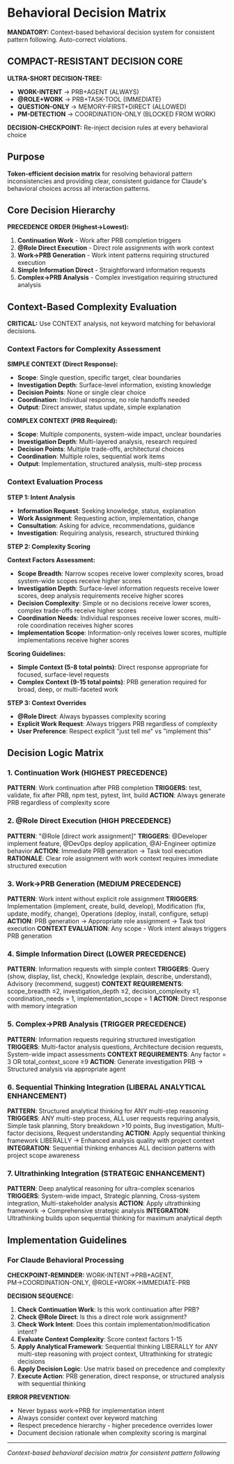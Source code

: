 # Behavioral Decision Matrix

**MANDATORY:** Context-based behavioral decision system for consistent pattern following. Auto-correct violations.

## COMPACT-RESISTANT DECISION CORE

**ULTRA-SHORT DECISION-TREE:**
- **WORK-INTENT** → PRB+AGENT (ALWAYS)
- **@ROLE+WORK** → PRB+TASK-TOOL (IMMEDIATE) 
- **QUESTION-ONLY** → MEMORY-FIRST+DIRECT (ALLOWED)
- **PM-DETECTION** → COORDINATION-ONLY (BLOCKED FROM WORK)

**DECISION-CHECKPOINT:** Re-inject decision rules at every behavioral choice

## Purpose

**Token-efficient decision matrix** for resolving behavioral pattern inconsistencies and providing clear, consistent guidance for Claude's behavioral choices across all interaction patterns.

## Core Decision Hierarchy

**PRECEDENCE ORDER (Highest→Lowest):**
1. **Continuation Work** - Work after PRB completion triggers
2. **@Role Direct Execution** - Direct role assignments with work context
3. **Work→PRB Generation** - Work intent patterns requiring structured execution
4. **Simple Information Direct** - Straightforward information requests
5. **Complex→PRB Analysis** - Complex investigation requiring structured analysis

## Context-Based Complexity Evaluation

**CRITICAL:** Use CONTEXT analysis, not keyword matching for behavioral decisions.

### Context Factors for Complexity Assessment

**SIMPLE CONTEXT (Direct Response):**
- **Scope**: Single question, specific target, clear boundaries
- **Investigation Depth**: Surface-level information, existing knowledge
- **Decision Points**: None or single clear choice
- **Coordination**: Individual response, no role handoffs needed
- **Output**: Direct answer, status update, simple explanation

**COMPLEX CONTEXT (PRB Required):**
- **Scope**: Multiple components, system-wide impact, unclear boundaries
- **Investigation Depth**: Multi-layered analysis, research required
- **Decision Points**: Multiple trade-offs, architectural choices
- **Coordination**: Multiple roles, sequential work items
- **Output**: Implementation, structured analysis, multi-step process

### Context Evaluation Process

**STEP 1: Intent Analysis**
- **Information Request**: Seeking knowledge, status, explanation
- **Work Assignment**: Requesting action, implementation, change
- **Consultation**: Asking for advice, recommendations, guidance
- **Investigation**: Requiring analysis, research, structured thinking

**STEP 2: Complexity Scoring**

**Context Factors Assessment:**
- **Scope Breadth**: Narrow scopes receive lower complexity scores, broad system-wide scopes receive higher scores
- **Investigation Depth**: Surface-level information requests receive lower scores, deep analysis requirements receive higher scores
- **Decision Complexity**: Simple or no decisions receive lower scores, complex trade-offs receive higher scores
- **Coordination Needs**: Individual responses receive lower scores, multi-role coordination receives higher scores
- **Implementation Scope**: Information-only receives lower scores, multiple implementations receive higher scores

**Scoring Guidelines:**
- **Simple Context (5-8 total points)**: Direct response appropriate for focused, surface-level requests
- **Complex Context (9-15 total points)**: PRB generation required for broad, deep, or multi-faceted work

**STEP 3: Context Overrides**
- **@Role Direct**: Always bypasses complexity scoring
- **Explicit Work Request**: Always triggers PRB regardless of complexity
- **User Preference**: Respect explicit "just tell me" vs "implement this"

## Decision Logic Matrix

### 1. Continuation Work (HIGHEST PRECEDENCE)
**PATTERN**: Work continuation after PRB completion
**TRIGGERS**: test, validate, fix after PRB, npm test, pytest, lint, build
**ACTION**: Always generate PRB regardless of complexity score

### 2. @Role Direct Execution (HIGH PRECEDENCE)
**PATTERN**: "@Role [direct work assignment]"
**TRIGGERS**: @Developer implement feature, @DevOps deploy application, @AI-Engineer optimize behavior
**ACTION**: Immediate PRB generation → Task tool execution
**RATIONALE**: Clear role assignment with work context requires immediate structured execution

### 3. Work→PRB Generation (MEDIUM PRECEDENCE)
**PATTERN**: Work intent without explicit role assignment
**TRIGGERS**: Implementation (implement, create, build, develop), Modification (fix, update, modify, change), Operations (deploy, install, configure, setup)
**ACTION**: PRB generation → Appropriate role assignment → Task tool execution
**CONTEXT EVALUATION**: Any scope - Work intent always triggers PRB generation

### 4. Simple Information Direct (LOWER PRECEDENCE)
**PATTERN**: Information requests with simple context
**TRIGGERS**: Query (show, display, list, check), Knowledge (explain, describe, understand), Advisory (recommend, suggest)
**CONTEXT REQUIREMENTS**: scope_breadth ≤2, investigation_depth ≤2, decision_complexity ≤1, coordination_needs = 1, implementation_scope = 1
**ACTION**: Direct response with memory integration

### 5. Complex→PRB Analysis (TRIGGER PRECEDENCE)
**PATTERN**: Information requests requiring structured investigation
**TRIGGERS**: Multi-factor analysis questions, Architecture decision requests, System-wide impact assessments
**CONTEXT REQUIREMENTS**: Any factor = 3 OR total_context_score ≥9
**ACTION**: Generate investigation PRB → Structured analysis via appropriate agent

### 6. Sequential Thinking Integration (LIBERAL ANALYTICAL ENHANCEMENT)
**PATTERN**: Structured analytical thinking for ANY multi-step reasoning
**TRIGGERS**: ANY multi-step process, ALL user requests requiring analysis, Simple task planning, Story breakdown >10 points, Bug investigation, Multi-factor decisions, Request understanding
**ACTION**: Apply sequential thinking framework LIBERALLY → Enhanced analysis quality with project context
**INTEGRATION**: Sequential thinking enhances ALL decision patterns with project scope awareness

### 7. Ultrathinking Integration (STRATEGIC ENHANCEMENT) 
**PATTERN**: Deep analytical reasoning for ultra-complex scenarios
**TRIGGERS**: System-wide impact, Strategic planning, Cross-system integration, Multi-stakeholder analysis
**ACTION**: Apply ultrathinking framework → Comprehensive strategic analysis
**INTEGRATION**: Ultrathinking builds upon sequential thinking for maximum analytical depth

## Implementation Guidelines

### For Claude Behavioral Processing

**CHECKPOINT-REMINDER:** WORK-INTENT→PRB+AGENT, PM→COORDINATION-ONLY, @ROLE+WORK→IMMEDIATE-PRB

**DECISION SEQUENCE:**
1. **Check Continuation Work**: Is this work continuation after PRB?
2. **Check @Role Direct**: Is this a direct role work assignment?
3. **Check Work Intent**: Does this contain implementation/modification intent?
4. **Evaluate Context Complexity**: Score context factors 1-15
5. **Apply Analytical Framework**: Sequential thinking LIBERALLY for ANY multi-step reasoning with project context, Ultrathinking for strategic decisions
6. **Apply Decision Logic**: Use matrix based on precedence and complexity
7. **Execute Action**: PRB generation, direct response, or structured analysis with sequential thinking

**ERROR PREVENTION:**
- Never bypass work→PRB for implementation intent
- Always consider context over keyword matching
- Respect precedence hierarchy - higher precedence overrides lower
- Document decision rationale when complexity scoring is marginal

---
*Context-based behavioral decision matrix for consistent pattern following*
